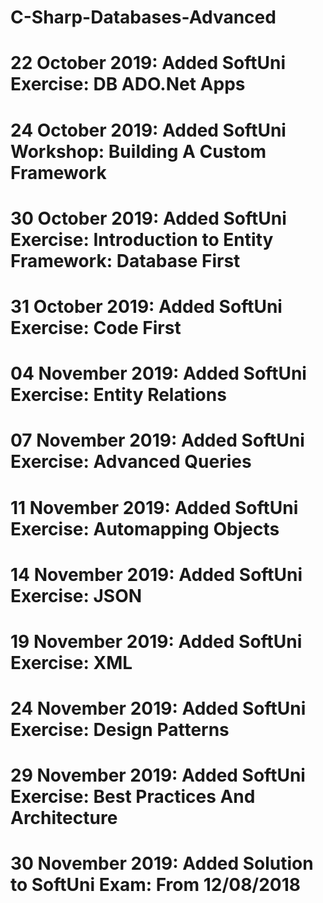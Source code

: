 # C-Sharp-Databases-Advanced
# 22 October 2019: Added SoftUni Exercise: DB ADO.Net Apps
# 24 October 2019: Added SoftUni Workshop: Building A Custom Framework
# 30 October 2019: Added SoftUni Exercise: Introduction to Entity Framework: Database First
# 31 October 2019: Added SoftUni Exercise: Code First
# 04 November 2019: Added SoftUni Exercise: Entity Relations
# 07 November 2019: Added SoftUni Exercise: Advanced Queries
# 11 November 2019: Added SoftUni Exercise: Automapping Objects
# 14 November 2019: Added SoftUni Exercise: JSON
# 19 November 2019: Added SoftUni Exercise: XML
# 24 November 2019: Added SoftUni Exercise: Design Patterns
# 29 November 2019: Added SoftUni Exercise: Best Practices And Architecture
# 30 November 2019: Added Solution to SoftUni Exam: From 12/08/2018
